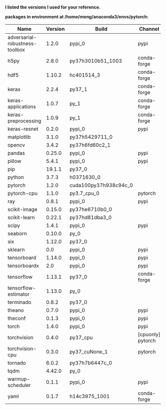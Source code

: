 **I listed the versions I used for your reference.**

**packages in environment at /home/meng/anaconda3/envs/pytorch:**

|Name|Version|Build|Channel|
|----|-------|-----|-------|
|adversarial-robustness-toolbox|1.2.0|pypi_0|pypi|
|h5py|2.8.0|py37h3010b51_1003|conda-forge|
|hdf5|1.10.2|hc401514_3|conda-forge|
|keras|2.2.4|py37_1|conda-forge|
|keras-applications|1.0.7|py_1|conda-forge|
|keras-preprocessing|1.0.9|py_1|conda-forge|
|keras-resnet|0.2.0|pypi_0|pypi|
|matplotlib|3.1.0|py37h5429711_0||  
|opencv|3.4.2|py37h6fd60c2_1||
|pandas|0.25.0|pypi_0|pypi|
|pillow|5.4.1|pypi_0|pypi|
|pip|19.1.1|py37_0||  
|python|3.7.3|h0371630_0||
|pytorch|1.2.0|cuda100py37h938c94c_0||  
|pytorch-cpu|1.1.0|py3.7_cpu_0|pytorch|
|ray|0.8.1|pypi_0|pypi|
|scikit-image|0.15.0|py37he6710b0_0 ||
|scikit-learn|0.22.1|py37hd81dba3_0 || 
|scipy|1.4.1|pypi_0|pypi|
|seaborn|0.10.0|py_0 ||
|six|1.12.0|py37_0 ||
|sklearn|0.0|pypi_0|pypi|
|tensorboard|1.14.0|pypi_0|pypi|
|tensorboardx|2.0|pypi_0|pypi|
|tensorflow|1.13.1|py37_0|conda-forge|
|tensorflow-estimator|1.13.0|py_0 ||
|terminado|0.8.2|py37_0 || 
|theano|0.7.0|pypi_0|pypi|
|theconf|0.1.3|pypi_0|pypi|
|torch|1.4.0|pypi_0|pypi|
|torchvision|0.4.0|py37_cpu| [cpuonly] pytorch|
|torchvision-cpu|0.3.0|py37_cuNone_1|pytorch|
|tornado|6.0.2|py37h7b6447c_0 ||
|tqdm|4.42.0|py_0|| 
|warmup-scheduler|0.1.1|pypi_0|pypi|
|yaml|0.1.7|h14c3975_1001|conda-forge|

